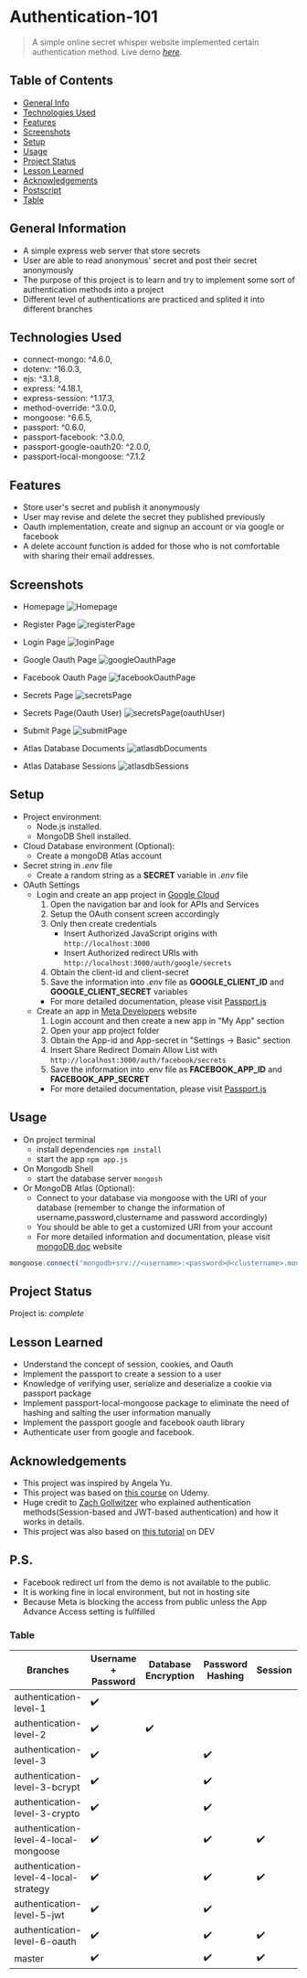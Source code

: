 # Authentication-101
> A simple online secret whisper website implemented certain authentication method. 
> Live demo [_here_](https://secret-authentication.onrender.com). 


## Table of Contents
* [General Info](#general-information)
* [Technologies Used](#technologies-used)
* [Features](#features)
* [Screenshots](#screenshots)
* [Setup](#setup)
* [Usage](#usage)
* [Project Status](#project-status)
* [Lesson Learned](#lesson-learned)
* [Acknowledgements](#acknowledgements)
* [Postscript](#p.s.)
* [Table](#table)


## General Information
- A simple express web server that store secrets
- User are able to read anonymous' secret and post their secret anonymously
- The purpose of this project is to learn and try to implement some sort of authentication methods into a project
- Different level of authentications are practiced and splited it into different branches


## Technologies Used
- connect-mongo: ^4.6.0,
- dotenv: ^16.0.3,
- ejs: ^3.1.8,
- express: ^4.18.1,
- express-session: ^1.17.3,
- method-override: ^3.0.0,
- mongoose: ^6.6.5,
- passport: ^0.6.0,
- passport-facebook: ^3.0.0,
- passport-google-oauth20: ^2.0.0,
- passport-local-mongoose: ^7.1.2

## Features
- Store user's secret and publish it anonymously
- User may revise and delete the secret they published previously
- Oauth implementation, create and signup an account or via google or facebook
- A delete account function is added for those who is not comfortable with sharing their email addresses.

## Screenshots

- Homepage
![Homepage](/public/images/homepage.PNG)

- Register Page
![registerPage](/public/images/registerPage.PNG)

- Login Page
![loginPage](/public/images/loginPage.PNG)

- Google Oauth Page
![googleOauthPage](/public/images/googleOauthPage.PNG)

- Facebook Oauth Page
![facebookOauthPage](/public/images/facebookOauthPage.PNG)

- Secrets Page
![secretsPage](/public/images/secretsPage.PNG)

- Secrets Page(Oauth User)
![secretsPage(oauthUser)](/public/images/secretsPage(Oauth%20User).PNG)

- Submit Page
![submitPage](/public/images/submitPage.PNG)

- Atlas Database Documents
![atlasdbDocuments](/public/images/atlasdbDocuments.PNG)

- Atlas Database Sessions
![atlasdbSessions](/public/images/atlasdbSessions.PNG)

## Setup
- Project environment:
    - Node.js installed.
    - MongoDB Shell installed.
- Cloud Database environment (Optional):
    - Create a mongoDB Atlas account
- Secret string in _.env_ file
    - Create a random string as a **SECRET** variable in _.env_ file
- OAuth Settings
    - Login and create an app project in [Google Cloud](https://cloud.google.com/)
        1. Open the navigation bar and look for APIs and Services
        1. Setup the OAuth consent screen accordingly
        1. Only then create credentials
            - Insert Authorized JavaScript origins with `http://localhost:3000`
            - Insert Authorized redirect URIs with `http://localhost:3000/auth/google/secrets`
        1. Obtain the client-id and client-secret
        1. Save the information into _.env_ file as **GOOGLE_CLIENT_ID** and **GOOGLE_CLIENT_SECRET** variables
        - For more detailed documentation, please visit [Passport.js](https://www.passportjs.org/packages/passport-google-oauth20/)
    - Create an app in [Meta Developers](https://developers.facebook.com/?no_redirect=1) website
        1. Login account and then create a new app in "My App" section
        1. Open your app project folder
        1. Obtain the App-id and App-secret in "Settings -> Basic" section
        1. Insert Share Redirect Domain Allow List with `http://localhost:3000/auth/facebook/secrets`
        1. Save the information into .env file as **FACEBOOK_APP_ID** and **FACEBOOK_APP_SECRET**
        - For more detailed documentation, please visit [Passport.js](https://www.passportjs.org/packages/passport-facebook/)


## Usage
- On project terminal
    - install dependencies `npm install`
    - start the app `npm app.js`
- On Mongodb Shell
    - start the database server `mongosh`
- Or MongoDB Atlas (Optional):
    - Connect to your database via mongoose with the URI of your database (remember to change the information of username,password,clustername and password accordingly)
    - You should be able to get a customized URI from your account
    - For more detailed information and documentation, please visit [mongoDB doc](https://www.mongodb.com/docs/atlas/) website
```javascript
mongoose.connect("mongodb+srv://<username>:<password>@<clustername>.mongodb.net/<databasename>?w=majority");
```

## Project Status
Project is: _complete_


## Lesson Learned
- Understand the concept of session, cookies, and Oauth
- Implement the passport to create a session to a user
- Knowledge of verifying user, serialize and deserialize a cookie via passport package
- Implement passport-local-mongoose package to eliminate the need of hashing and salting the user information manually
- Implement the passport google and facebook oauth library
- Authenticate user from google and facebook.


## Acknowledgements
- This project was inspired by Angela Yu.
- This project was based on [this course](https://www.udemy.com/course/the-complete-web-development-bootcamp/) on Udemy.
- Huge credit to [Zach Gollwitzer](https://github.com/zachgoll) who explained authentication methods(Session-based and JWT-based authentication) and how it works in details.
- This project was also based on [this tutorial](https://dev.to/zachgoll/the-ultimate-guide-to-passport-js-k2l) on DEV

## P.S.
- Facebook redirect url from the demo is not available to the public.
- It is working fine in local environment, but not in hosting site
- Because Meta is blocking the access from public unless the App Advance Access setting is fullfilled

### Table
| Branches               | Username + Password | Database Encryption | Password Hashing | Session | JWT | Oauth | 
| ---------------------- | ------------------- | ---------- | ------- | ------- | --- | ----- |
| authentication-level-1 | :heavy_check_mark:  |
| authentication-level-2 | :heavy_check_mark:  |:heavy_check_mark:|
| authentication-level-3 | :heavy_check_mark:  | | :heavy_check_mark:|
| authentication-level-3-bcrypt | :heavy_check_mark: | | :heavy_check_mark:
| authentication-level-3-crypto | :heavy_check_mark: | | :heavy_check_mark:
| authentication-level-4-local-mongoose | :heavy_check_mark: | | :heavy_check_mark: | :heavy_check_mark:
| authentication-level-4-local-strategy | :heavy_check_mark:| | :heavy_check_mark: | :heavy_check_mark:
| authentication-level-5-jwt | :heavy_check_mark: | | :heavy_check_mark: | | :heavy_check_mark:
| authentication-level-6-oauth | :heavy_check_mark: | | :heavy_check_mark: |  :heavy_check_mark: | | :heavy_check_mark:
| master                 | :heavy_check_mark: | | :heavy_check_mark: |  :heavy_check_mark: | | :heavy_check_mark: